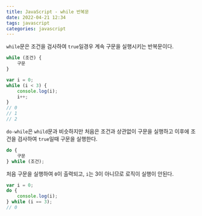 ```yaml
---
title: JavaScript - while 반복문
date: 2022-04-21 12:34
tags: javascript
categories: javascript
---
```


`while`문은 조건을 검사하여 `true`일경우 계속 구문을 실행시키는 반복문이다.

<!-- more -->

```javascript
while (조건) {
    구문
}
```

```javascript
var i = 0;
while (i < 3) {
    console.log(i);
    i++;
}
// 0
// 1
// 2
```

`do-while`은 `whild`문과 비슷하지만 처음은 조건과 상관없이 구문을 실행하고 이후에 조건을 검사하여 `true`일때 구문을 실행한다.

```javascript
do {
    구문
} while (조건);
```

처음 구문을 실행하여 `0`이 출력되고, `i`는 3이 아니므로 로직이 실행이 안된다.
```javascript
var i = 0;
do {
    console.log(i);
} while (i == 3);
// 0
```
